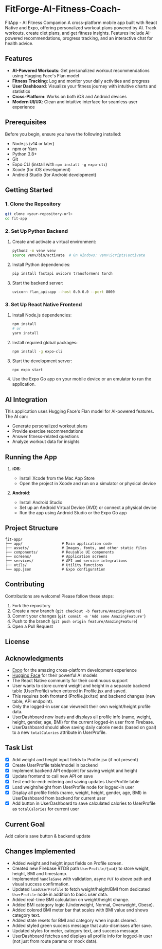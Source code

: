 # FitForge-AI-Fitness-Coach-
FitApp - AI Fitness Companion  A cross-platform mobile app built with React Native and Expo, offering personalized workout plans powered by AI. Track workouts, create diet plans, and get fitness insights. Features include AI-powered recommendations, progress tracking, and an interactive chat for health advice.


## Features

- **AI-Powered Workouts**: Get personalized workout recommendations using Hugging Face's Flan model
- **Fitness Tracking**: Log and monitor your daily activities and progress
- **User Dashboard**: Visualize your fitness journey with intuitive charts and statistics
- **Cross-Platform**: Works on both iOS and Android devices
- **Modern UI/UX**: Clean and intuitive interface for seamless user experience

## Prerequisites

Before you begin, ensure you have the following installed:

- Node.js (v14 or later)
- npm or Yarn
- Python 3.8+
- Git
- Expo CLI (install with `npm install -g expo-cli`)
- Xcode (for iOS development)
- Android Studio (for Android development)

## Getting Started

### 1. Clone the Repository

```bash
git clone <your-repository-url>
cd fit-app
```

### 2. Set Up Python Backend

1. Create and activate a virtual environment:
   ```bash
   python3 -m venv venv
   source venv/bin/activate  # On Windows: venv\Scripts\activate
   ```

2. Install Python dependencies:
   ```bash
   pip install fastapi uvicorn transformers torch
   ```

3. Start the backend server:
   ```bash
   uvicorn flan_api:app --host 0.0.0.0 --port 8000
   ```

### 3. Set Up React Native Frontend

1. Install Node.js dependencies:
   ```bash
   npm install
   # or
   yarn install
   ```

2. Install required global packages:
   ```bash
   npm install -g expo-cli
   ```

3. Start the development server:
   ```bash
   npx expo start
   ```

4. Use the Expo Go app on your mobile device or an emulator to run the application.

## AI Integration

This application uses Hugging Face's Flan model for AI-powered features. The AI can:
- Generate personalized workout plans
- Provide exercise recommendations
- Answer fitness-related questions
- Analyze workout data for insights

## Running the App

1. **iOS**:
   - Install Xcode from the Mac App Store
   - Open the project in Xcode and run on a simulator or physical device

2. **Android**:
   - Install Android Studio
   - Set up an Android Virtual Device (AVD) or connect a physical device
   - Run the app using Android Studio or the Expo Go app

## Project Structure

```
fit-app/
├── app/                  # Main application code
├── assets/               # Images, fonts, and other static files
├── components/           # Reusable UI components
├── screens/              # Application screens
├── services/             # API and service integrations
├── utils/                # Utility functions
└── app.json              # Expo configuration
```

## Contributing

Contributions are welcome! Please follow these steps:

1. Fork the repository
2. Create a new branch (`git checkout -b feature/AmazingFeature`)
3. Commit your changes (`git commit -m 'Add some AmazingFeature'`)
4. Push to the branch (`git push origin feature/AmazingFeature`)
5. Open a Pull Request

## License



## Acknowledgments

- [Expo](https://expo.dev/) for the amazing cross-platform development experience
- [Hugging Face](https://huggingface.co/) for their powerful AI models
- The React Native community for their continuous support
- User wants to store current weight and height in a separate backend table (UserProfile) when entered in Profile.jsx and saved.
- This requires both frontend (Profile.jsx/tsx) and backend changes (new table, API endpoint).
- Only the logged-in user can view/edit their own weight/height profile data.
- UserDashboard now loads and displays all profile info (name, weight, height, gender, age, BMI) for the current logged-in user from Firebase.
- UserDashboard should allow saving daily calorie needs (based on goal) to a new `totalCalories` attribute in UserProfile.

## Task List
- [x] Add weight and height input fields to Profile.jsx (if not present)
- [x] Create UserProfile table/model in backend
- [x] Implement backend API endpoint for saving weight and height
- [x] Update frontend to call new API on save
- [x] Test end-to-end: entering and saving updates UserProfile table
- [x] Load weight/height from UserProfile node for logged-in user
- [x] Display all profile fields (name, weight, height, gender, age, BMI) in UserDashboard from backend for current user
- [x] Add button in UserDashboard to save calculated calories to UserProfile as `totalCalories` for current user

## Current Goal
Add calorie save button & backend update

## Changes Implemented
- Added weight and height input fields on Profile screen.
- Created new Firebase RTDB path `UserProfile/{uid}` to store weight, height, BMI and timestamp.
- Implemented `handleSave` with validation, async `PUT` to above path and visual success confirmation.
- Updated `loadUserProfile` to fetch weight/height/BMI from dedicated `UserProfile` node in addition to basic user data.
- Added real-time BMI calculation on weight/height change.
- Added BMI category logic (Underweight, Normal, Overweight, Obese).
- Added colored BMI meter bar that scales with BMI value and shows category text.
- Added state resets for BMI and category when inputs cleared.
- Added styled green success message that auto-dismisses after save.
- Updated styles for meter, category text, and success message.
- UserDashboard fetches and displays all profile info for logged-in user (not just from route params or mock data).










